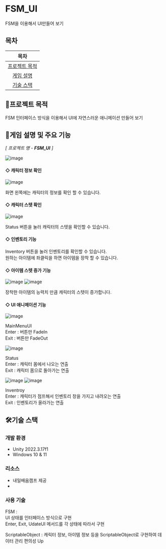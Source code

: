# FSM_UI
FSM을 이용해서 UI만들어 보기

## 목차
|목차|
|:---:|
|[프로젝트 목적](#프로젝트-목적) |
|[게임 설명](#게임-설명-및-주요-기능) |
|[기술 스택](#기술-스택)|

## 🧭프로젝트 목적
FSM 인터페이스 방식을 이용해서 UI에 자연스러운 애니메이션 만들어 보기


## 📗게임 설명 및 주요 기능
_[ 프로젝트 명 - **FSM_UI** ]_

![image](https://github.com/user-attachments/assets/c12bcf30-40a6-4c23-9d85-a41a504dde3d)
</br>

#### ◇ 캐릭터 정보 확인

![image](https://github.com/user-attachments/assets/2ba8eb30-89a1-4401-9f13-084e0c82314c)

화면 왼쪽에는 캐릭터의 정보를 확인 할 수 있습니다.</br>

#### ◇ 캐릭터 스텟 확인

![image](https://github.com/user-attachments/assets/40faef04-dbdb-4bcc-8b4c-f731ff20d444)

Status 버튼을 눌러 캐릭터의 스텟을 확인할 수 있습니다. </br>

#### ◇ 인벤토리 기능

Inventory 버튼을 눌러 인벤토리를 확인할 수 있습니다. </br>
원하는 아이템에 좌클릭을 하면 아이템을 장착 할 수 있습니다.</br>

#### ◇ 아이템 스텟 증가 기능

![image](https://github.com/user-attachments/assets/cf7585bd-d845-4858-94dd-be8321748d81)
![image](https://github.com/user-attachments/assets/1ba22b19-853d-43c0-913b-a882e189eceb)

장착한 아이템의 능력치 만큼 캐릭터의 스텟이 증가합니다. </br>

#### ◇ UI 애니메이션 기능

![image](https://github.com/user-attachments/assets/6276c10e-2e57-4d20-a302-174d336b36af)

MainMenuUI  </br>
  Enter : 버튼만 FadeIn </br>
  Exit  : 버튼만 FadeOut</br>

![image](https://github.com/user-attachments/assets/e3a9ac6c-00eb-4533-9ef8-cc5f4b5630a0)

Status  </br>
  Enter : 캐릭터 몸에서 나오는 연출</br>
  Exit  : 캐릭터 몸으로 돌아가는 연출</br>


![image](https://github.com/user-attachments/assets/05078d68-11ee-437f-b6e5-0c2dc52a588f)
![image](https://github.com/user-attachments/assets/48f43dd1-027b-4306-a2f9-40d0410bcf5c)

Inventroy </br>
  Enter : 캐릭터가 점프해서 인벤토리 창을 가지고 내려오는 연출</br>
  Exit  : 인벤토리가 올라가는 연출</br>


## 🛠️기술 스택
### 개발 환경
- Unity 2022.3.17f1
- Windows 10 & 11

### 리소스
- 내일배움캠프 제공
- 
 
### 사용 기술

FSM :</br>
UI 상태를 인터페이스 방식으로 구현 </br>
Enter, Exit, UdateUI 메서드를 각 상태에 따라서 구현</br>

ScriptableObject : 캐릭터 정보, 아이템 정보 등을 ScriptableObject로 구현하여 데이터 관리 편의성 Up





   


